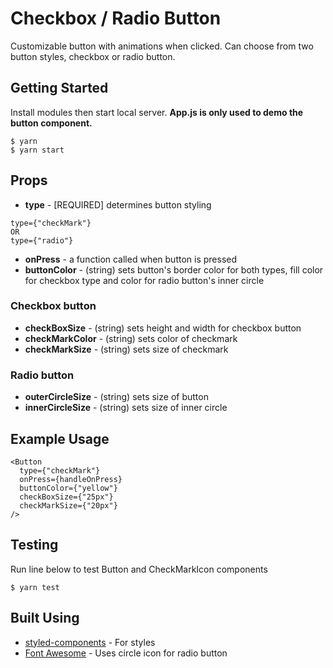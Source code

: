 # Checkbox / Radio Button

Customizable button with animations when clicked. Can choose from two button styles, checkbox or radio button.


## Getting Started

Install modules then start local server.
**App.js is only used to demo the button component.**

```
$ yarn
$ yarn start
```

## Props

* **type** - [REQUIRED] determines button styling
```
type={"checkMark"}
OR
type={"radio"}
```

* **onPress** - a function called when button is pressed
* **buttonColor** - (string) sets button's border color for both types, fill color for checkbox type and color for radio button's inner circle

### Checkbox button

* **checkBoxSize** - (string) sets height and width for checkbox button
* **checkMarkColor** - (string) sets color of checkmark
* **checkMarkSize** - (string) sets size of checkmark

### Radio button

* **outerCircleSize** - (string) sets size of button
* **innerCircleSize** - (string) sets size of inner circle

## Example Usage

```
<Button
  type={"checkMark"}
  onPress={handleOnPress}
  buttonColor={"yellow"}
  checkBoxSize={"25px"}
  checkMarkSize={"20px"}
/>
```

## Testing

Run line below to test Button and CheckMarkIcon components

```
$ yarn test
```

## Built Using
* [styled-components](https://github.com/styled-components/styled-components) - For styles
* [Font Awesome](https://github.com/FortAwesome/Font-Awesome) - Uses circle icon for radio button
